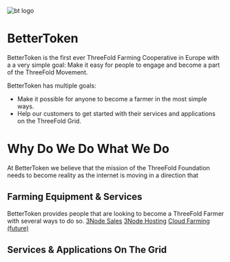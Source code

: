 ![bt logo](Full-Logo-Dark.png)

# BetterToken

BetterToken is the first ever ThreeFold Farming Cooperative in Europe with a a very simple goal: Make it easy for people to engage and become a part of the ThreeFold Movement. 

BetterToken has multiple goals:
- Make it possible for anyone to become a farmer in the most simple ways. 
- Help our customers to get started with their services and applications on the ThreeFold Grid.

# Why Do We Do What We Do

At BetterToken we believe that the mission of the ThreeFold Foundation needs to become reality as the internet is moving in a direction that


## Farming Equipment & Services
BetterToken provides people that are looking to become a ThreeFold Farmer with several ways to do so.
[3Node Sales]()
[3Node Hosting](node_hosting.md)
[Cloud Farming (future)](cloudfarming.md)



## Services & Applications On The Grid
